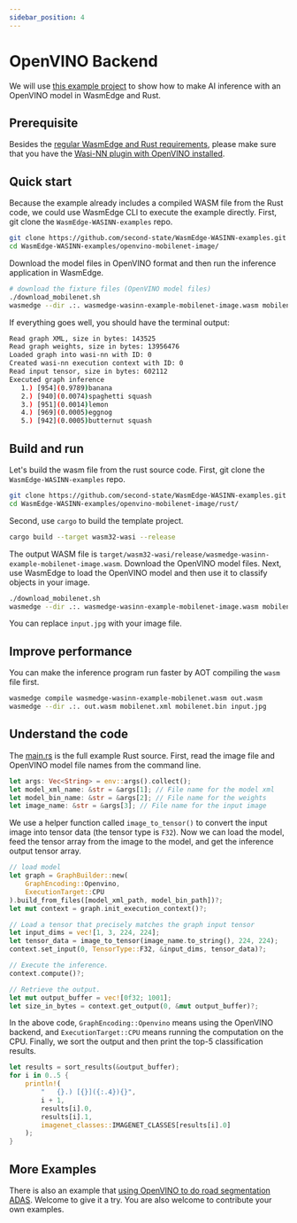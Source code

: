 ```yaml
---
sidebar_position: 4
---
```


# OpenVINO Backend

We will use [this example project](https://github.com/second-state/WasmEdge-WASINN-examples/tree/master/openvino-mobilenet-image) to show how to make AI inference with an OpenVINO model in WasmEdge and Rust.

## Prerequisite

Besides the [regular WasmEdge and Rust requirements](../../rust/setup.md), please make sure that you have the [Wasi-NN plugin with OpenVINO installed](../../../start/install.md#wasi-nn-plug-in-with-openvino-backend).

## Quick start

Because the example already includes a compiled WASM file from the Rust code, we could use WasmEdge CLI to execute the example directly. First, git clone the `WasmEdge-WASINN-examples` repo.

```bash
git clone https://github.com/second-state/WasmEdge-WASINN-examples.git
cd WasmEdge-WASINN-examples/openvino-mobilenet-image/
```

Download the model files in OpenVINO format and then run the inference application in WasmEdge.

```bash
# download the fixture files (OpenVINO model files)
./download_mobilenet.sh
wasmedge --dir .:. wasmedge-wasinn-example-mobilenet-image.wasm mobilenet.xml mobilenet.bin input.jpg
```

If everything goes well, you should have the terminal output:

```bash
Read graph XML, size in bytes: 143525
Read graph weights, size in bytes: 13956476
Loaded graph into wasi-nn with ID: 0
Created wasi-nn execution context with ID: 0
Read input tensor, size in bytes: 602112
Executed graph inference
   1.) [954](0.9789)banana
   2.) [940](0.0074)spaghetti squash
   3.) [951](0.0014)lemon
   4.) [969](0.0005)eggnog
   5.) [942](0.0005)butternut squash
```

## Build and run

Let's build the wasm file from the rust source code. First, git clone the `WasmEdge-WASINN-examples` repo.

```bash
git clone https://github.com/second-state/WasmEdge-WASINN-examples.git
cd WasmEdge-WASINN-examples/openvino-mobilenet-image/rust/
```

Second, use `cargo` to build the template project.

```bash
cargo build --target wasm32-wasi --release
```

The output WASM file is `target/wasm32-wasi/release/wasmedge-wasinn-example-mobilenet-image.wasm`. Download the OpenVINO model files. Next, use WasmEdge to load the OpenVINO model and then use it to classify objects in your image.

```bash
./download_mobilenet.sh
wasmedge --dir .:. wasmedge-wasinn-example-mobilenet-image.wasm mobilenet.xml mobilenet.bin input.jpg
```

You can replace `input.jpg` with your image file.

## Improve performance

You can make the inference program run faster by AOT compiling the `wasm` file first.

```bash
wasmedge compile wasmedge-wasinn-example-mobilenet.wasm out.wasm
wasmedge --dir .:. out.wasm mobilenet.xml mobilenet.bin input.jpg
```

## Understand the code

The [main.rs](https://github.com/second-state/WasmEdge-WASINN-examples/tree/master/openvino-mobilenet-image/rust/src/main.rs) is the full example Rust source. First, read the image file and OpenVINO model file names from the command line.

```rust
let args: Vec<String> = env::args().collect();
let model_xml_name: &str = &args[1]; // File name for the model xml
let model_bin_name: &str = &args[2]; // File name for the weights
let image_name: &str = &args[3]; // File name for the input image
```

We use a helper function called `image_to_tensor()` to convert the input image into tensor data (the tensor type is `F32`). Now we can load the model, feed the tensor array from the image to the model, and get the inference output tensor array.

```rust
// load model
let graph = GraphBuilder::new(
    GraphEncoding::Openvino,
    ExecutionTarget::CPU
).build_from_files([model_xml_path, model_bin_path])?;
let mut context = graph.init_execution_context()?;

// Load a tensor that precisely matches the graph input tensor
let input_dims = vec![1, 3, 224, 224];
let tensor_data = image_to_tensor(image_name.to_string(), 224, 224);
context.set_input(0, TensorType::F32, &input_dims, tensor_data)?;

// Execute the inference.
context.compute()?;

// Retrieve the output.
let mut output_buffer = vec![0f32; 1001];
let size_in_bytes = context.get_output(0, &mut output_buffer)?;
```

In the above code, `GraphEncoding::Openvino` means using the OpenVINO backend, and `ExecutionTarget::CPU` means running the computation on the CPU. Finally, we sort the output and then print the top-5 classification results.

```rust
let results = sort_results(&output_buffer);
for i in 0..5 {
    println!(
        "   {}.) [{}]({:.4}){}",
        i + 1,
        results[i].0,
        results[i].1,
        imagenet_classes::IMAGENET_CLASSES[results[i].0]
    );
}
```

## More Examples

There is also an example that [using OpenVINO to do road segmentation ADAS](https://github.com/second-state/WasmEdge-WASINN-examples/tree/master/openvino-road-segmentation-adas/rust). Welcome to give it a try. You are also welcome to contribute your own examples.
